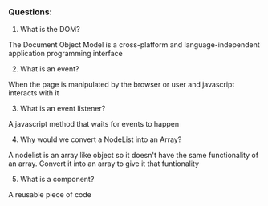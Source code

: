 ### Questions:
1. What is the DOM?

The Document Object Model is a cross-platform and language-independent application programming interface

2. What is an event?

When the page is manipulated by the browser or user and javascript interacts with it

3. What is an event listener?

A javascript method that waits for events to happen

4. Why would we convert a NodeList into an Array?

A nodelist is an array like object so it doesn't have the same functionality of an array. Convert it into an array to give it that funtionality

5. What is a component?


 A reusable piece of code
